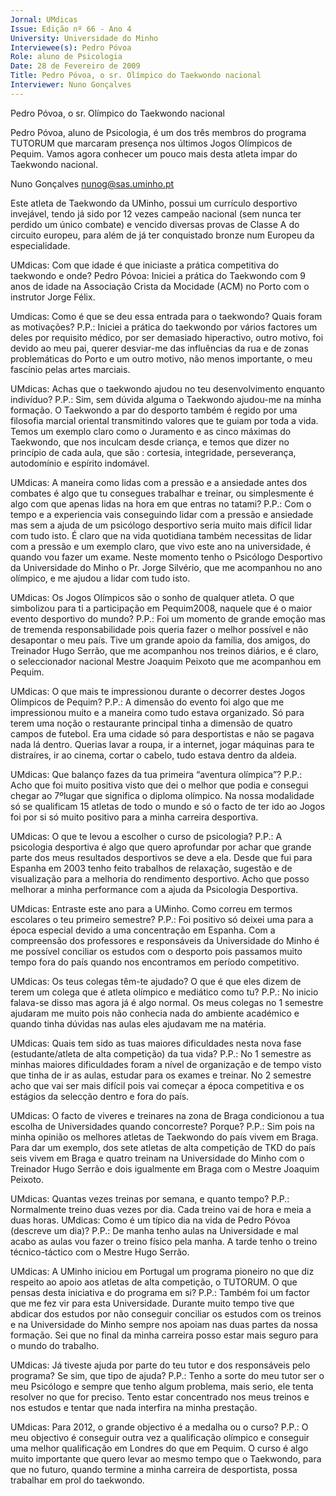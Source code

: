 ```yaml
---
Jornal: UMdicas
Issue: Edição nº 66 - Ano 4
University: Universidade do Minho
Interviewee(s): Pedro Póvoa
Role: aluno de Psicologia
Date: 28 de Fevereiro de 2009
Title: Pedro Póvoa, o sr. Olímpico do Taekwondo nacional
Interviewer: Nuno Gonçalves
---
```


Pedro Póvoa, o sr. Olímpico do Taekwondo nacional

Pedro Póvoa, aluno de Psicologia, é um dos três membros do
programa TUTORUM que marcaram presença nos últimos Jogos
Olímpicos de Pequim. Vamos agora conhecer um pouco mais
desta atleta impar do Taekwondo nacional.

Nuno Gonçalves
nunog@sas.uminho.pt

Este atleta de Taekwondo da
UMinho, possui um currículo
desportivo invejável, tendo já sido
por 12 vezes campeão nacional
(sem nunca ter perdido um único
combate) e vencido diversas
provas de Classe A do circuito
europeu, para além de já ter
conquistado bronze num Europeu
da especialidade.

UMdicas: Com que idade é que
iniciaste a prática competitiva do
taekwondo e onde?
Pedro Póvoa: Iniciei a prática do
Taekwondo com 9 anos de idade
na Associação Crista da Mocidade
(ACM) no Porto com o instrutor
Jorge Félix.

Umdicas: Como é que se deu essa
entrada para o taekwondo? Quais
foram as motivações?
P.P.: Iniciei a prática do taekwondo
por vários factores um deles por
requisito médico, por ser
demasiado hiperactivo, outro
motivo, foi devido ao meu pai,
querer desviar-me das influências
da rua e de zonas problemáticas
do Porto e um outro motivo, não
menos importante, o meu fascínio
pelas artes marciais.

UMdicas: Achas que o taekwondo
ajudou no teu desenvolvimento
enquanto indivíduo?
P.P.: Sim, sem dúvida alguma o
Taekwondo ajudou-me na minha
formação. O Taekwondo a par do
desporto também é regido por
uma filosofia marcial oriental
transmitindo valores que te guiam
por toda a vida. Temos um exemplo
claro como o Juramento e as cinco
máximas do Taekwondo, que nos
inculcam desde criança, e temos
que dizer no princípio de cada
aula, que são : cortesia,
integridade, perseverança,
autodomínio e espírito indomável.

UMdicas: A maneira como lidas
com a pressão e a ansiedade
antes dos combates é algo que tu
consegues trabalhar e treinar, ou
simplesmente é algo com que
apenas lidas na hora em que
entras no tatami?
P.P.: Com o tempo e a experiencia
vais conseguindo lidar com a
pressão e ansiedade mas sem a
ajuda de um psicólogo desportivo
seria muito mais difícil lidar com
tudo isto.
É claro que na vida quotidiana
também necessitas de lidar com a
pressão e um exemplo claro, que
vivo este ano na universidade, é
quando vou fazer um exame.
Neste momento tenho o Psicólogo
Desportivo da Universidade do
Minho o Pr. Jorge Silvério, que me
acompanhou no ano olímpico, e
me ajudou a lidar com tudo isto.

UMdicas: Os Jogos Olímpicos são
o sonho de qualquer atleta. O que
simbolizou para ti a participação
em Pequim2008, naquele que é o
maior evento desportivo do
mundo?
P.P.: Foi um momento de grande
emoção mas de tremenda
responsabilidade pois queria fazer
o melhor possível e não
desapontar o meu país. Tive um
grande apoio da família, dos
amigos, do Treinador Hugo Serrão,
que me acompanhou nos treinos
diários, e é claro, o seleccionador
nacional Mestre Joaquim Peixoto
que me acompanhou em Pequim.

UMdicas: O que mais te
impressionou durante o decorrer
destes Jogos Olímpicos de
Pequim?
P.P.: A dimensão do evento foi algo
que me impressionou muito e a
maneira como tudo estava
organizado. Só para terem uma
noção o restaurante principal
tinha a dimensão de quatro
campos de futebol. Era uma
cidade só para desportistas e não
se pagava nada lá dentro. Querias
lavar a roupa, ir a internet, jogar
máquinas para te distraíres, ir ao
cinema, cortar o cabelo, tudo
estava dentro da aldeia.

UMdicas: Que balanço fazes da
tua primeira “aventura olímpica”?
P.P.: Acho que foi muito positiva
visto que dei o melhor que
podia e consegui chegar ao 7ºlugar que
significa o diploma olímpico.
Na nossa modalidade só se
qualificam 15 atletas de todo o
mundo e só o facto de ter ido ao
Jogos foi por si só muito positivo
para a minha carreira desportiva.

UMdicas: O que te levou a escolher
o curso de psicologia?
P.P.: A psicologia desportiva é algo
que quero aprofundar por achar
que grande parte dos meus
resultados desportivos se deve a
ela.
Desde que fui para Espanha em
2003 tenho feito trabalhos de
relaxação, sugestão e de
visualização para a melhoria do
rendimento desportivo.
Acho que posso melhorar a minha
performance com a ajuda da
Psicologia Desportiva.

UMdicas: Entraste este ano para a
UMinho. Como correu em termos
escolares o teu primeiro
semestre?
P.P.: Foi positivo só deixei uma
para a época especial devido a
uma concentração em Espanha.
Com a compreensão dos
professores e responsáveis da
Universidade do Minho é me
possível conciliar os estudos com
o desporto pois passamos muito
tempo fora do país quando nos
encontramos em período
competitivo.

UMdicas: Os teus colegas têm-te
ajudado? O que é que eles dizem
de terem um colega que é atleta
olímpico e mediático como tu?
P.P.: No inicio falava-se disso mas
agora já é algo normal. Os meus
colegas no 1 semestre ajudaram
me muito pois não conhecia nada
do ambiente académico e quando
tinha dúvidas nas aulas eles
ajudavam me na matéria.

UMdicas: Quais tem sido as tuas
maiores dificuldades nesta nova
fase (estudante/atleta de alta
competição) da tua vida?
P.P.: No 1 semestre as minhas
maiores dificuldades foram a nível
de organização e de tempo visto
que tinha de ir as aulas, estudar
para os exames e treinar. No 2
semestre acho que vai ser mais
difícil pois vai começar a época
competitiva e os estágios da
selecção dentro e fora do país.

UMdicas: O facto de viveres e
treinares na zona de Braga
condicionou a tua escolha de
Universidades quando
concorreste? Porque?
P.P.: Sim pois na minha opinião os
melhores atletas de Taekwondo do
país vivem em Braga. Para dar um
exemplo, dos sete atletas de alta
competição de TKD do país seis
vivem em Braga e quatro treinam
na Universidade do Minho com o
Treinador Hugo Serrão e dois
igualmente em Braga com o
Mestre Joaquim Peixoto.

UMdicas: Quantas vezes treinas
por semana, e quanto tempo?
P.P.: Normalmente treino duas
vezes por dia. Cada treino vai de
hora e meia a duas horas.
UMdicas: Como é um típico dia na
vida de Pedro Póvoa (descreve um
dia)?
P.P.: De manha tenho aulas na
Universidade e mal acabo as aulas
vou fazer o treino físico pela
manha. A tarde tenho o treino
técnico-táctico com o Mestre
Hugo Serrão.

UMdicas: A UMinho iniciou em
Portugal um programa pioneiro no
que diz respeito ao apoio aos
atletas de alta competição, o
TUTORUM. O que pensas desta
iniciativa e do programa em si?
P.P.: Também foi um factor que me
fez vir para esta Universidade.
Durante muito tempo tive que
abdicar dos estudos por não
conseguir conciliar os estudos
com os treinos e na Universidade
do Minho sempre nos apoiam nas
duas partes da nossa formação.
Sei que no final da minha carreira
posso estar mais seguro para o
mundo do trabalho.

UMdicas: Já tiveste ajuda por
parte do teu tutor e dos
responsáveis pelo programa? Se
sim, que tipo de ajuda?
P.P.: Tenho a sorte do meu tutor ser
o meu Psicólogo e sempre que
tenho algum problema, mais serio,
ele tenta resolver no que for
preciso. Tento estar concentrado
nos meus treinos e nos estudos e
tentar que nada interfira na minha
prestação.

UMdicas: Para 2012, o grande
objectivo é a medalha ou o curso?
P.P.: O meu objectivo é conseguir
outra vez a qualificação olímpico e
conseguir uma melhor
qualificação em Londres do que
em Pequim. O curso é algo muito
importante que quero levar ao
mesmo tempo que o Taekwondo,
para que no futuro, quando
termine a minha carreira de
desportista, possa trabalhar em
prol do taekwondo.